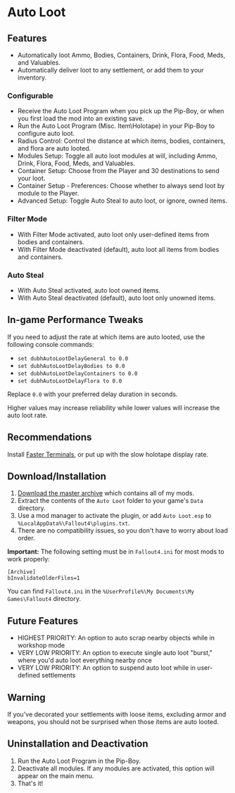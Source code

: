 # Auto Loot

## Features

* Automatically loot Ammo, Bodies, Containers, Drink, Flora, Food, Meds, and Valuables.
* Automatically deliver loot to any settlement, or add them to your inventory.

### Configurable

* Receive the Auto Loot Program when you pick up the Pip-Boy, or when you first load the mod into an existing save.
* Run the Auto Loot Program (Misc. Item\Holotape) in your Pip-Boy to configure auto loot.
* Radius Control: Control the distance at which items, bodies, containers, and flora are auto looted.
* Modules Setup: Toggle all auto loot modules at will, including Ammo, Drink, Flora, Food, Meds, and Valuables.
* Container Setup: Choose from the Player and 30 destinations to send your loot.
* Container Setup - Preferences: Choose whether to always send loot by module to the Player.
* Advanced Setup: Toggle Auto Steal to auto loot, or ignore, owned items.

### Filter Mode

* With Filter Mode activated, auto loot only user-defined items from bodies and containers.
* With Filter Mode deactivated (default), auto loot all items from bodies and containers.

### Auto Steal

* With Auto Steal activated, auto loot owned items.
* With Auto Steal deactivated (default), auto loot only unowned items.

## In-game Performance Tweaks

If you need to adjust the rate at which items are auto looted, use the following console commands:

* `set dubhAutoLootDelayGeneral to 0.0`
* `set dubhAutoLootDelayBodies to 0.0`
* `set dubhAutoLootDelayContainers to 0.0`
* `set dubhAutoLootDelayFlora to 0.0`

Replace `0.0` with your preferred delay duration in seconds.

Higher values may increase reliability while lower values will increase the auto loot rate.

## Recommendations

Install [Faster Terminals](https://github.com/fireundubh/fo4-mods/tree/master/Faster%20Terminals), or put up with the slow holotape display rate.

## Download/Installation

1. [Download the master archive](https://github.com/fireundubh/fo4-mods/archive/master.zip) which contains all of my mods.
2. Extract the contents of the `Auto Loot` folder to your game's `Data` directory.
3. Use a mod manager to activate the plugin, or add `Auto Loot.esp` to `%LocalAppData%\Fallout4\plugins.txt`.
4. There are no compatibility issues, so you don't have to worry about load order.

**Important:** The following setting must be in `Fallout4.ini` for most mods to work properly:

```
[Archive]
bInvalidateOlderFiles=1
```

You can find `Fallout4.ini` in the `%UserProfile%\My Documents\My Games\Fallout4` directory.

## Future Features

* HIGHEST PRIORITY: An option to auto scrap nearby objects while in workshop mode
* VERY LOW PRIORITY: An option to execute single auto loot "burst," where you'd auto loot everything nearby once
* VERY LOW PRIORITY: An option to suspend auto loot while in user-defined settlements

## Warning

If you've decorated your settlements with loose items, excluding armor and weapons, you should not be surprised when those items are auto looted.

## Uninstallation and Deactivation

1. Run the Auto Loot Program in the Pip-Boy.
2. Deactivate all modules. If any modules are activated, this option will appear on the main menu.
3. That's it!

